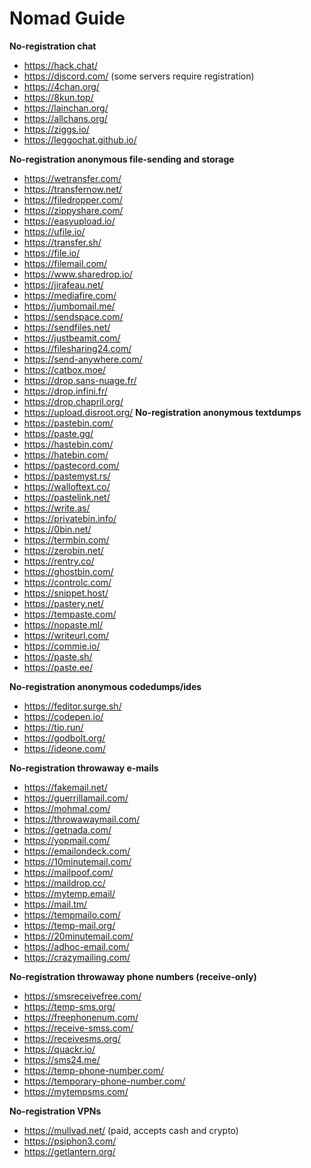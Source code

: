 # **Nomad Guide**
**No-registration chat**
- <https://hack.chat/>
- <https://discord.com/> (some servers require registration)
- <https://4chan.org/>
- <https://8kun.top/>
- <https://lainchan.org/>
- <https://allchans.org/>
- <https://ziggs.io/>
- <https://leggochat.github.io/>

**No-registration anonymous file-sending and storage**
- <https://wetransfer.com/>
- <https://transfernow.net/>
- <https://filedropper.com/>
- <https://zippyshare.com/>
- <https://easyupload.io/>
- <https://ufile.io/>
- <https://transfer.sh/>
- <https://file.io/>
- <https://filemail.com/>
- <https://www.sharedrop.io/>
- <https://jirafeau.net/>
- <https://mediafire.com/>
- <https://jumbomail.me/>
- <https://sendspace.com/>
- <https://sendfiles.net/>
- <https://justbeamit.com/>
- <https://filesharing24.com/>
- <https://send-anywhere.com/>
- <https://catbox.moe/>
- <https://drop.sans-nuage.fr/>
- <https://drop.infini.fr/>
- <https://drop.chapril.org/>
- <https://upload.disroot.org/>
**No-registration anonymous textdumps**
- <https://pastebin.com/>
- <https://paste.gg/>
- <https://hastebin.com/>
- <https://hatebin.com/>
- <https://pastecord.com/>
- <https://pastemyst.rs/>
- <https://walloftext.co/>
- <https://pastelink.net/>
- <https://write.as/>
- <https://privatebin.info/>
- <https://0bin.net/>
- <https://termbin.com/>
- <https://zerobin.net/>
- <https://rentry.co/>
- <https://ghostbin.com/>
- <https://controlc.com/>
- <https://snippet.host/>
- <https://pastery.net/>
- <https://tempaste.com/>
- <https://nopaste.ml/>
- <https://writeurl.com/>
- <https://commie.io/>
- <https://paste.sh/>
- <https://paste.ee/>

**No-registration anonymous codedumps/ides**
- <https://feditor.surge.sh/>
- <https://codepen.io/>
- <https://tio.run/>
- <https://godbolt.org/>
- <https://ideone.com/>

**No-registration throwaway e-mails**
- <https://fakemail.net/>
- <https://guerrillamail.com/>
- <https://mohmal.com/>
- <https://throwawaymail.com/>
- <https://getnada.com/>
- <https://yopmail.com/>
- <https://emailondeck.com/>
- <https://10minutemail.com/>
- <https://mailpoof.com/>
- <https://maildrop.cc/>
- <https://mytemp.email/>
- <https://mail.tm/>
- <https://tempmailo.com/>
- <https://temp-mail.org/>
- <https://20minutemail.com/>
- <https://adhoc-email.com/>
- <https://crazymailing.com/>

**No-registration throwaway phone numbers (receive-only)**
- <https://smsreceivefree.com/>
- <https://temp-sms.org/>
- <https://freephonenum.com/>
- <https://receive-smss.com/>
- <https://receivesms.org/>
- <https://quackr.io/>
- <https://sms24.me/>
- <https://temp-phone-number.com/>
- <https://temporary-phone-number.com/>
- <https://mytempsms.com/>

**No-registration VPNs**
- <https://mullvad.net/> (paid, accepts cash and crypto)
- <https://psiphon3.com/>
- <https://getlantern.org/>
